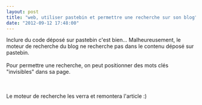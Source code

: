 ```yaml
---
layout: post
title: "web, utiliser pastebin et permettre une recherche sur son blog"
date: "2012-09-12 17:48:00"
---
```

Inclure du code déposé sur pastebin c'est bien... Malheureusement, le moteur de recherche du blog ne recherche pas dans le contenu déposé sur pastebin.<br /><br />Pour permettre une recherche, on peut positionner des mots clés "invisibles" dans sa page.<br /><br /><script src="http://pastebin.com/embed_js.php?i=x8gRJD3U"></script> <div style="overflow:hidden; height:0;">pastebin, mot clé, search engine, moteur de recherche</div><br />Le moteur de recherche les verra et remontera l'article :)
